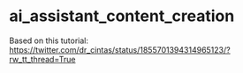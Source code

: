 # ai_assistant_content_creation

Based on this tutorial:
https://twitter.com/dr_cintas/status/1855701394314965123/?rw_tt_thread=True


